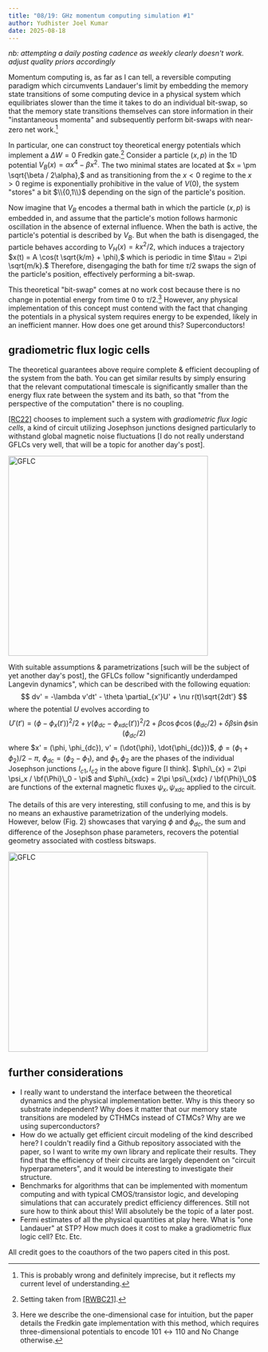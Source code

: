 ```yaml
---
title: "08/19: GHz momentum computing simulation #1"
author: Yudhister Joel Kumar
date: 2025-08-18
---
```


*nb: attempting a daily posting cadence as weekly clearly doesn't work. adjust quality priors accordingly*

Momentum computing is, as far as I can tell, a reversible computing paradigm which circumvents Landauer's limit by embedding the memory state transitions of some computing device in a physical system which equilibriates slower than the time it takes to do an individual bit-swap, so that the memory state transitions themselves can store information in their "instantaneous momenta" and subsequently perform bit-swaps with near-zero net work.[^1] 

In particular, one can construct toy theoretical energy potentials which implement a $\Delta W = 0$ Fredkin gate.[^2] Consider a particle $(x,p)$ in the 1D potential $V_B(x) = \alpha x^4 - \beta x^2.$ The two minimal states are located at $x = \pm \sqrt{\beta / 2\alpha},$ and as transitioning from the $x < 0$ regime to the $x >0$ regime is exponentially prohibitive in the value of $V(0),$ the system "stores" a bit $\\{0,1\\}$ depending on the sign of the particle's position. 

Now imagine that $V_B$ encodes a thermal bath in which the particle $(x,p)$ is embedded in, and assume that the particle's motion follows harmonic oscillation in the absence of external influence. When the bath is active, the particle's potential is described by $V_B.$ But when the bath is disengaged, the particle behaves according to $V_H(x) = kx^2/2,$ which induces a trajectory $x(t) = A \cos(t \sqrt{k/m} + \phi),$ which is periodic in time $\tau = 2\pi \sqrt{m/k}.$ Therefore, disengaging the bath for time $\tau/2$ swaps the sign of the particle's position, effectively performing a bit-swap. 

This theoretical "bit-swap" comes at no work cost because there is no change in potential energy from time $0$ to $\tau/2.$[^3] However, any physical implementation of this concept must contend with the fact that changing the potentials in a physical system requires energy to be expended, likely in an inefficient manner. How does one get around this? Superconductors! 

<h2>gradiometric flux logic cells</h2>

The theoretical guarantees above require complete & efficient decoupling of the system from the bath. You can get similar results by simply ensuring that the relevant computational timescale is significantly smaller than the energy flux rate between the system and its bath, so that "from the perspective of the computation" there is no coupling. 

[[RC22]](http://arxiv.org/abs/2202.07122) chooses to implement such a system with *gradiometric flux logic cells*, a kind of circuit utilizing Josephson junctions designed particularly to withstand global magnetic noise fluctuations [I do not really understand GFLCs very well, that will be a topic for another day's post]. 

<img src="/images/gradiometric-flux-logic-cell.png" alt="GFLC" width="400"/>

With suitable assumptions & parametrizations [such will be the subject of yet another day's post], the GFLCs follow "significantly underdamped Langevin dynamics", which can be described with the following equation:
$$
dv' = -\lambda v'dt' - \theta \partial_{x'}U' + \nu r(t)\sqrt{2dt'}
$$
where the potential $U$ evolves according to
$$
U'(t') = (\phi-\phi_x(t'))^2/2  + \gamma(\phi_{dc} - \phi_{xdc}(t'))^2/2 + \beta \cos \phi \cos (\phi_{dc}/2) + \delta \beta \sin \phi \sin (\phi_{dc}/2)
$$
where $x' = (\phi, \phi_{dc}), v' = (\dot{\phi}, \dot{\phi_{dc}})$, $\phi = (\phi_1 + \phi_2)/2 - \pi,$ $\phi_{dc} = (\phi_2 - \phi_1),$ and $\phi_1, \phi_2$ are the phases of the individual Josephson junctions $I_{c1}, I_{c2}$ in the above figure [I think]. $\phi\_{x} = 2\pi \psi_x / \bf{\Phi}\_0 - \pi$ and $\phi\_{xdc} = 2\pi \psi\_{xdc} / \bf{\Phi}\_0$ are functions of the external magnetic fluxes $\psi_x, \psi_{xdc}$ applied to the circuit. 

The details of this are very interesting, still confusing to me, and this is by no means an exhaustive parametrization of the underlying models. However, below (Fig. 2) showcases that varying $\phi$ and $\phi_{dc}$, the sum and difference of the Josephson phase parameters, recovers the potential geometry associated with costless bitswaps. 


<img src="/images/gflc-2.png" alt="GFLC" width="400"/>

<h2>further considerations</h2>

- I really want to understand the interface between the theoretical dynamics and the physical implementation better. Why is this theory so substrate independent? Why does it matter that our memory state transitions are modeled by CTHMCs instead of CTMCs? Why are we using superconductors?
- How do we actually get efficient circuit modeling of the kind described here? I couldn't readily find a Github repository associated with the paper, so I want to write my own library and replicate their results. They find that the efficiency of their circuits are largely dependent on "circuit hyperparameters", and it would be interesting to investigate their structure.
- Benchmarks for algorithms that can be implemented with momentum computing and with typical CMOS/transistor logic, and developing simulations that can accurately predict efficiency differences. Still not sure how to think about this! Will absolutely be the topic of a later post. 
- Fermi estimates of all the physical quantities at play here. What is "one Landauer" at STP? How much does it cost to make a gradiometric flux logic cell? Etc. Etc.

All credit goes to the coauthors of the two papers cited in this post.

[^1]: This is probably wrong and definitely imprecise, but it reflects my current level of understanding. 

[^2]: Setting taken from [[RWBC21]](http://arxiv.org/abs/2010.01152). 

[^3]: Here we describe the one-dimensional case for intuition, but the paper details the Fredkin gate implementation with this method, which requires three-dimensional potentials to encode $101 \leftrightarrow 110$ and No Change otherwise. 
